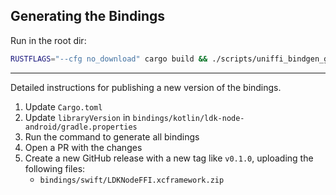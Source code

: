 ## Generating the Bindings

Run in the root dir:
```sh
RUSTFLAGS="--cfg no_download" cargo build && ./scripts/uniffi_bindgen_generate.sh && ./scripts/swift_create_xcframework_archive.sh && sh scripts/uniffi_bindgen_generate_kotlin_android.sh
```

---

Detailed instructions for publishing a new version of the bindings.

1. Update `Cargo.toml`
2. Update `libraryVersion` in `bindings/kotlin/ldk-node-android/gradle.properties`
3. Run the command to generate all bindings
4. Open a PR with the changes
5. Create a new GitHub release with a new tag like `v0.1.0`, uploading the following files:
   - `bindings/swift/LDKNodeFFI.xcframework.zip`
